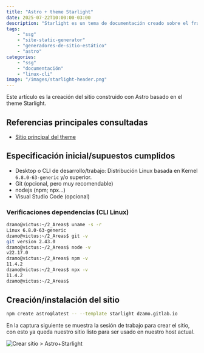 ```yaml
---
title: "Astro + theme Starlight"
date: 2025-07-22T10:00:00-03:00
description: "Starlight es un tema de documentación creado sobre el framework Astro que proporciona un conjunto de características diseñadas específicamente para la creación de documentación técnica."
tags:
    - "ssg"
    - "site-static-generator"
    - "generadores-de-sitio-estático"
    - "astro"
categories:
    - "ssg"
    - "documentación"
    - "linux-cli"
image: "/images/starlight-header.png"
---
```


Este artículo es la creación del sitio construido con Astro basado en el theme Starlight.<!-- more -->

## Referencias principales consultadas

- [Sitio principal del theme](https://starlight.astro.build/es/getting-started/)

## Especificación inicial/supuestos cumplidos

- Desktop o CLI de desarrollo/trabajo: Distribución Linux basada en Kernel `6.8.0-63-generic` y/o superior.
- Git (opcional, pero muy recomendable)
- nodejs (npm; npx...)
- Visual Studio Code (opcional)

### Verificaciones dependencias (CLI Linux)

```bash
dzamo@victus:~/2_Areas$ uname -s -r
Linux 6.8.0-63-generic
dzamo@victus:~/2_Areas$ git -v
git version 2.43.0
dzamo@victus:~/2_Areas$ node -v
v22.17.0
dzamo@victus:~/2_Areas$ npm -v
11.4.2
dzamo@victus:~/2_Areas$ npx -v
11.4.2
dzamo@victus:~/2_Areas$ 
```

## Creación/instalación del sitio

```bash
npm create astro@latest -- --template starlight dzamo.gitlab.io
```

En la captura siguiente se muestra la sesión de trabajo para crear el sitio, con esto ya queda nuestro sitio listo para ser usado en nuestro host actual.

![Crear sitio > Astro+Starlight ](/images/astro-create-site-w-starlight.png)